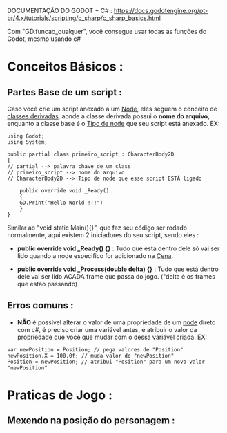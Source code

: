 DOCUMENTAÇÃO DO GODOT + C# :
https://docs.godotengine.org/pt-br/4.x/tutorials/scripting/c_sharp/c_sharp_basics.html



Com "GD.funcao_qualquer", você consegue usar todas as funções do Godot, mesmo usando c#

# Conceitos Básicos :
## Partes Base de um script : 
Caso você crie um script anexado a um [Node](link_Nodes_godot.md), eles seguem o conceito de [classes derivadas](link_Class.md), aonde a classe derivada possui o **nome do arquivo**, enquanto a classe base é o [Tipo de node](link_Nodes_godot) que seu script está anexado.
EX: 
```godot_+_c#
using Godot;
using System;

public partial class primeiro_script : CharacterBody2D
{
// partial --> palavra chave de um class
// primeiro_script --> nome do arquivo 
// CharacterBody2D --> Tipo de node que esse script ESTÁ ligado

    public override void _Ready()
    {
    GD.Print("Hello World !!!")
    }
}
```

Similar ao "void static Main(){}", que faz seu código ser rodado normalmente, aqui existem 2 iniciadores do seu script, sendo eles : 
* **public override void \_Ready() {}** : Tudo que está dentro dele só vai ser lido quando a node especifico for adicionado na [Cena](link_Cenas_Godot).

* **public override void \_Process(double delta) {}** : Tudo que está dentro dele vai ser lido ACADA frame que passa do jogo. ("delta é os frames que estão passando)



## Erros comuns :
* **NÃO** é possível alterar o valor de uma propriedade de um [node](link_Nodes_godot) direto com c#, é preciso criar uma variável antes, e atribuir o valor da propriedade que você que mudar com o dessa variável criada. 
EX:
```godot_+_c#
var newPosition = Position; // pega valores de "Position"
newPosition.X = 100.0f; // muda valor do "newPosition"
Position = newPosition; // atribui "Position" para um novo valor "newPosition"
```
# Praticas de Jogo :
## Mexendo na posição do personagem : 
